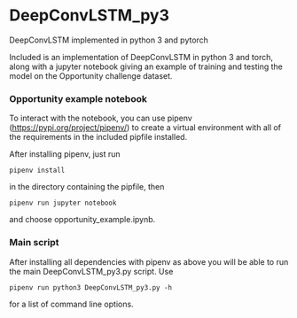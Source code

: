 # DeepConvLSTM_py3
DeepConvLSTM implemented in python 3 and pytorch

Included is an implementation of DeepConvLSTM in python 3 and torch, along with a jupyter notebook giving an example of training and testing the model on the Opportunity challenge dataset.


### Opportunity example notebook
To interact with the notebook, you can use pipenv (https://pypi.org/project/pipenv/) to create a virtual environment with all of the requirements in the included pipfile installed. 

After installing pipenv, just run

```
pipenv install
```

in the directory containing the pipfile, then 

```
pipenv run jupyter notebook
```

and choose opportunity_example.ipynb. 

### Main script

After installing all dependencies with pipenv as above you will be able to run the main DeepConvLSTM_py3.py script. Use

```
pipenv run python3 DeepConvLSTM_py3.py -h
```

for a list of command line options.



